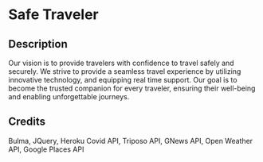 
# Safe Traveler
   

## Description 
Our vision is to provide travelers with confidence to travel safely and securely. We strive to provide a seamless travel experience by utilizing innovative technology, and equipping real time support. Our goal is to become the trusted companion for every traveler, ensuring their well-being and enabling unforgettable journeys.
   

## Credits  
Bulma, JQuery, Heroku Covid API, Triposo API, GNews API, Open Weather API, Google Places API  
   
   


   
 